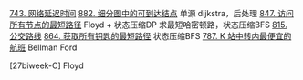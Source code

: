 [743. 网络延迟时间](https://leetcode-cn.com/problems/network-delay-time/)
[882. 细分图中的可到达结点](https://leetcode-cn.com/problems/reachable-nodes-in-subdivided-graph/) 单源 dijkstra，后处理
[847. 访问所有节点的最短路径](https://leetcode-cn.com/problems/shortest-path-visiting-all-nodes/) Floyd + 状态压缩DP 求最短哈密顿路，状态压缩BFS
[815. 公交路线](https://leetcode-cn.com/problems/bus-routes/) 
[864. 获取所有钥匙的最短路径](https://leetcode-cn.com/problems/shortest-path-to-get-all-keys/)  状态压缩BFS
[787. K 站中转内最便宜的航班](https://leetcode-cn.com/problems/cheapest-flights-within-k-stops/)  Bellman Ford

[27biweek-C] Floyd

